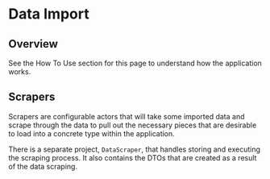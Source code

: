 # Data Import

## Overview

See the How To Use section for this page to understand how the application works.

## Scrapers

Scrapers are configurable actors that will take some imported data and scrape through the data to pull out the necessary pieces that are desirable to load into a concrete type within the application.

There is a separate project, `DataScraper`, that handles storing and executing the scraping process. It also contains the DTOs that are created as a result of the data scraping.

